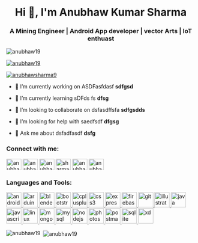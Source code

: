 <h1 align="center">Hi 👋, I'm Anubhaw Kumar Sharma</h1>
<h3 align="center">A Mining Engineer | Android App developer | vector Arts | IoT enthuast</h3>

<p align="left"> <img src="https://komarev.com/ghpvc/?username=anubhaw19&label=Profile%20views&color=0e75b6&style=flat" alt="anubhaw19" /> </p>

<p align="left"> <a href="https://github.com/ryo-ma/github-profile-trophy"><img src="https://github-profile-trophy.vercel.app/?username=anubhaw19" alt="anubhaw19" /></a> </p>

<p align="left"> <a href="https://twitter.com/anubhawsharma9" target="blank"><img src="https://img.shields.io/twitter/follow/anubhawsharma9?logo=twitter&style=for-the-badge" alt="anubhawsharma9" /></a> </p>

- 🔭 I’m currently working on ASDFasfdasf **sdfgsd**

- 🌱 I’m currently learning sDFds fs **dfsg**

- 👯 I’m looking to collaborate on dsfasdffsfa **sdfgsdds**

- 🤝 I’m looking for help with saedfsdf **dfgsg**

- 💬 Ask me about dsfadfasdf **dsfg**

<h3 align="left">Connect with me:</h3>
<p align="left">
<a href="https://twitter.com/anubhawsharma9" target="blank"><img align="center" src="https://cdn.jsdelivr.net/npm/simple-icons@3.0.1/icons/twitter.svg" alt="anubhawsharma9" height="30" width="40" /></a>
<a href="https://linkedin.com/in/anubhaw kumar sharma" target="blank"><img align="center" src="https://cdn.jsdelivr.net/npm/simple-icons@3.0.1/icons/linkedin.svg" alt="anubhaw kumar sharma" height="30" width="40" /></a>
<a href="https://fb.com/anubhaw sharma" target="blank"><img align="center" src="https://cdn.jsdelivr.net/npm/simple-icons@3.0.1/icons/facebook.svg" alt="anubhaw sharma" height="30" width="40" /></a>
<a href="https://instagram.com/sharma.anubhaw" target="blank"><img align="center" src="https://cdn.jsdelivr.net/npm/simple-icons@3.0.1/icons/instagram.svg" alt="sharma.anubhaw" height="30" width="40" /></a>
<a href="https://www.codechef.com/users/anubhaw19" target="blank"><img align="center" src="https://cdn.jsdelivr.net/npm/simple-icons@3.1.0/icons/codechef.svg" alt="anubhaw19" height="30" width="40" /></a>
<a href="https://www.hackerrank.com/anubhaw19" target="blank"><img align="center" src="https://cdn.jsdelivr.net/npm/simple-icons@3.0.1/icons/hackerrank.svg" alt="anubhaw19" height="30" width="40" /></a>
</p>

<h3 align="left">Languages and Tools:</h3>
<p align="left"> <a href="https://developer.android.com" target="_blank"> <img src="https://devicons.github.io/devicon/devicon.git/icons/android/android-original-wordmark.svg" alt="android" width="40" height="40"/> </a> <a href="https://www.arduino.cc/" target="_blank"> <img src="https://cdn.worldvectorlogo.com/logos/arduino-1.svg" alt="arduino" width="40" height="40"/> </a> <a href="https://www.blender.org/" target="_blank"> <img src="https://download.blender.org/branding/community/blender_community_badge_white.svg" alt="blender" width="40" height="40"/> </a> <a href="https://getbootstrap.com" target="_blank"> <img src="https://devicons.github.io/devicon/devicon.git/icons/bootstrap/bootstrap-plain.svg" alt="bootstrap" width="40" height="40"/> </a> <a href="https://www.w3schools.com/cpp/" target="_blank"> <img src="https://devicons.github.io/devicon/devicon.git/icons/cplusplus/cplusplus-original.svg" alt="cplusplus" width="40" height="40"/> </a> <a href="https://www.w3schools.com/css/" target="_blank"> <img src="https://devicons.github.io/devicon/devicon.git/icons/css3/css3-original-wordmark.svg" alt="css3" width="40" height="40"/> </a> <a href="https://expressjs.com" target="_blank"> <img src="https://devicons.github.io/devicon/devicon.git/icons/express/express-original-wordmark.svg" alt="express" width="40" height="40"/> </a> <a href="https://firebase.google.com/" target="_blank"> <img src="https://www.vectorlogo.zone/logos/firebase/firebase-icon.svg" alt="firebase" width="40" height="40"/> </a> <a href="https://git-scm.com/" target="_blank"> <img src="https://www.vectorlogo.zone/logos/git-scm/git-scm-icon.svg" alt="git" width="40" height="40"/> </a> <a href="https://www.adobe.com/in/products/illustrator.html" target="_blank"> <img src="https://www.vectorlogo.zone/logos/adobe_illustrator/adobe_illustrator-icon.svg" alt="illustrator" width="40" height="40"/> </a> <a href="https://www.java.com" target="_blank"> <img src="https://devicons.github.io/devicon/devicon.git/icons/java/java-original-wordmark.svg" alt="java" width="40" height="40"/> </a> <a href="https://developer.mozilla.org/en-US/docs/Web/JavaScript" target="_blank"> <img src="https://devicons.github.io/devicon/devicon.git/icons/javascript/javascript-original.svg" alt="javascript" width="40" height="40"/> </a> <a href="https://www.linux.org/" target="_blank"> <img src="https://devicons.github.io/devicon/devicon.git/icons/linux/linux-original.svg" alt="linux" width="40" height="40"/> </a> <a href="https://www.mongodb.com/" target="_blank"> <img src="https://devicons.github.io/devicon/devicon.git/icons/mongodb/mongodb-original-wordmark.svg" alt="mongodb" width="40" height="40"/> </a> <a href="https://www.mysql.com/" target="_blank"> <img src="https://devicons.github.io/devicon/devicon.git/icons/mysql/mysql-original-wordmark.svg" alt="mysql" width="40" height="40"/> </a> <a href="https://nodejs.org" target="_blank"> <img src="https://devicons.github.io/devicon/devicon.git/icons/nodejs/nodejs-original-wordmark.svg" alt="nodejs" width="40" height="40"/> </a> <a href="https://www.photoshop.com/en" target="_blank"> <img src="https://devicons.github.io/devicon/devicon.git/icons/photoshop/photoshop-plain.svg" alt="photoshop" width="40" height="40"/> </a> <a href="https://postman.com" target="_blank"> <img src="https://www.vectorlogo.zone/logos/getpostman/getpostman-icon.svg" alt="postman" width="40" height="40"/> </a> <a href="https://www.sqlite.org/" target="_blank"> <img src="https://www.vectorlogo.zone/logos/sqlite/sqlite-icon.svg" alt="sqlite" width="40" height="40"/> </a> <a href="https://www.adobe.com/products/xd.html" target="_blank"> <img src="https://cdn.worldvectorlogo.com/logos/adobe-xd.svg" alt="xd" width="40" height="40"/> </a> </p>

<p><img align="left" src="https://github-readme-stats.vercel.app/api/top-langs?username=anubhaw19&show_icons=true&locale=en&layout=compact" alt="anubhaw19" /></p>

<p>&nbsp;<img align="center" src="https://github-readme-stats.vercel.app/api?username=anubhaw19&show_icons=true&locale=en" alt="anubhaw19" /></p>

